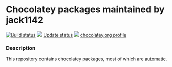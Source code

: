 # Chocolatey packages maintained by jack1142

[![Build status](https://ci.appveyor.com/api/projects/status/4gjhav0aq3kffcfx?svg=true)](https://ci.appveyor.com/project/jack1142/choco-auto)
[![](http://transparent-favicon.info/favicon.ico)](#)
[Update status](https://gist.github.com/jack1142/4a1ffb06ffe2a5216cb65b16ebe279df)
[![](http://transparent-favicon.info/favicon.ico)](#)
[chocolatey.org profile](https://chocolatey.org/profiles/jack1142)

### Description

This repository contains chocolatey packages, most of which are [automatic](https://chocolatey.org/docs/automatic-packages).
